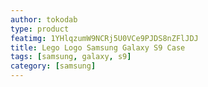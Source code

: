 ```yaml
---
author: tokodab
type: product
featimg: 1YHlqzumW9NCRj5U0VCe9PJDS8nZFlJDJ
title: Lego Logo Samsung Galaxy S9 Case
tags: [samsung, galaxy, s9]
category: [samsung]
---
```

